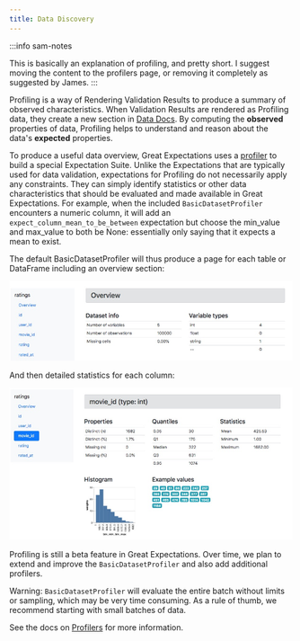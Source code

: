 ```yaml
---
title: Data Discovery
---
```



:::info sam-notes

This is basically an explanation of profiling, and pretty short. I suggest moving the content to the profilers page, or
removing it completely as suggested by James.
:::

Profiling is a way of Rendering Validation Results to produce a summary of observed characteristics. When Validation
Results are rendered as Profiling data, they create a new section in [Data Docs](./data_docs). By computing the
**observed** properties of data, Profiling helps to understand and reason about the data's **expected** properties.

To produce a useful data overview, Great Expectations uses a [profiler](./profilers) to build a special Expectation
Suite. Unlike the Expectations that are typically used for data validation, expectations for Profiling do not
necessarily apply any constraints. They can simply identify statistics or other data characteristics that should be
evaluated and made available in Great Expectations. For example, when the included `BasicDatasetProfiler`
encounters a numeric column, it will add an `expect_column_mean_to_be_between` expectation but choose the min_value and
max_value to both be None: essentially only saying that it expects a mean to exist.

The default BasicDatasetProfiler will thus produce a page for each table or DataFrame including an overview section:

![Image](../images/movie_db_profiling_screenshot_2.jpg)

And then detailed statistics for each column:

![Image](../images/movie_db_profiling_screenshot_1.jpg)

Profiling is still a beta feature in Great Expectations. Over time, we plan to extend and improve the
`BasicDatasetProfiler` and also add additional profilers.

Warning: `BasicDatasetProfiler` will evaluate the entire batch without limits or sampling, which may be very time
consuming. As a rule of thumb, we recommend starting with small batches of data.

See the docs on [Profilers](./profilers) for more information.
